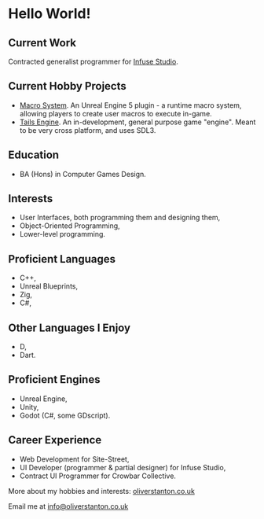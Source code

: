 # Hello World!
## Current Work
Contracted generalist programmer for [Infuse Studio](https://infusedstudio.com/).

## Current Hobby Projects
- [Macro System](https://github.com/ostanton/MacroSystem "Macro System GitHub Repo"). An Unreal Engine 5 plugin - a runtime macro system, allowing players to create user macros to execute in-game.
- [Tails Engine](https://github.com/ostanton/TailsEngine "Tails Engine GitHub Repo"). An in-development, general purpose game "engine". Meant to be very cross platform, and uses SDL3.

## Education
- BA (Hons) in Computer Games Design.

## Interests
- User Interfaces, both programming them and designing them,
- Object-Oriented Programming,
- Lower-level programming.

## Proficient Languages
- C++,
- Unreal Blueprints,
- Zig,
- C#,

## Other Languages I Enjoy
- D,
- Dart.

## Proficient Engines
- Unreal Engine,
- Unity,
- Godot (C#, some GDscript).

## Career Experience
- Web Development for Site-Street,
- UI Developer (programmer & partial designer) for Infuse Studio,
- Contract UI Programmer for Crowbar Collective.

More about my hobbies and interests: [oliverstanton.co.uk](https://oliverstanton.co.uk/)

Email me at info@oliverstanton.co.uk

<!--
**ostanton/ostanton** is a ✨ _special_ ✨ repository because its `README.md` (this file) appears on your GitHub profile.

Here are some ideas to get you started:

- 🔭 I’m currently working on ...
- 🌱 I’m currently learning ...
- 👯 I’m looking to collaborate on ...
- 🤔 I’m looking for help with ...
- 💬 Ask me about ...
- 📫 How to reach me: ...
- 😄 Pronouns: ...
- ⚡ Fun fact: ...
-->

